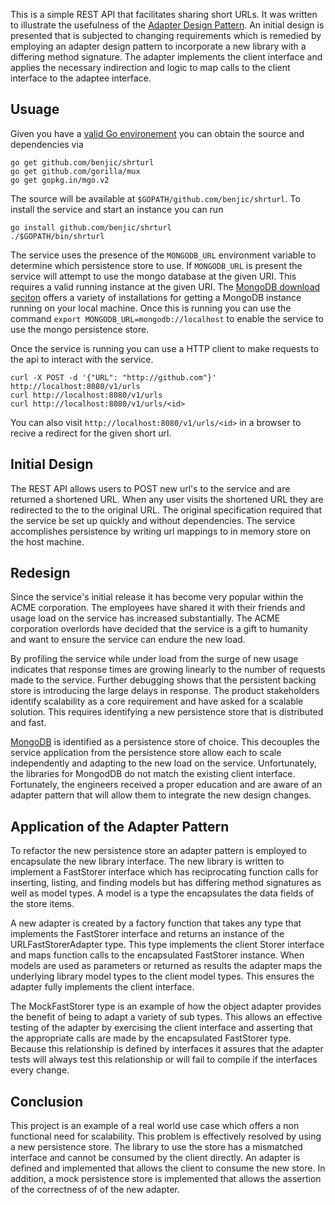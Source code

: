 
This is a simple REST API that facilitates sharing short URLs. It was written to
illustrate the usefulness of the [Adapter Design Pattern][0]. An initial design
is presented that is subjected to changing requirements which is remedied by
employing an adapter design pattern to incorporate a new library with a
differing method signature. The adapter implements the client interface and
applies the necessary indirection and logic to map calls to the client interface
to the adaptee interface.

## Usuage

Given you have a [valid Go environement][2] you can obtain the source and
dependencies via
    
    go get github.com/benjic/shrturl
    go get github.com/gorilla/mux
    go get gopkg.in/mgo.v2

The source will be available at `$GOPATH/github.com/benjic/shrturl`. To install
the service and start an instance you can run

    go install github.com/benjic/shrturl
    ./$GOPATH/bin/shrturl

The service uses the presence of the `MONGODB_URL` environment variable to
determine which persistence store to use. If `MONGODB_URL` is present the
service will attempt to use the mongo database at the given URI. This requires a valid
running instance at the given URI. The [MongoDB download seciton][3] offers a
variety of installations for getting a MongoDB instance running on your local
machine. Once this is running you can use the command `export
MONGODB_URL=mongodb://localhost` to enable the service to use the mongo
persistence store.

Once the service is running you can use a HTTP client to make requests to the
api to interact with the service. 

    curl -X POST -d '{"URL": "http://github.com"}' http://localhost:8080/v1/urls
    curl http://localhost:8080/v1/urls
    curl http://localhost:8080/v1/urls/<id>

You can also visit `http://localhost:8080/v1/urls/<id>` in a browser to recive a
redirect for the given short url.

## Initial Design

The REST API allows users to POST new url's to the service and are returned a
shortened URL. When any user visits the shortened URL they are redirected to the
to the original URL. The original specification required that the service be set
up quickly and without dependencies. The service accomplishes persistence by
writing url mappings to in memory store on the host machine.

## Redesign

Since the service's initial release it has become very popular within the ACME
corporation. The employees have shared it with their friends and usage load on
the service has increased substantially. The ACME corporation overlords have
decided that the service is a gift to humanity and want to ensure the service
can endure the new load.

By profiling the service while under load from the surge of new usage indicates
that response times are growing linearly to the number of requests made to the
service. Further debugging shows that the persistent backing store is
introducing the large delays in response. The product stakeholders identify
scalability as a core requirement and have asked for a scalable solution. This
requires identifying a new persistence store that is distributed and fast.

[MongoDB][1] is identified as a persistence store of choice. This decouples the
service application from the persistence store allow each to scale independently
and adapting to the new load on the service. Unfortunately, the libraries for
MongodDB do not match the existing client interface. Fortunately, the engineers
received a proper education and are aware of an adapter pattern that will allow
them to integrate the new design changes.


## Application of the Adapter Pattern

To refactor the new persistence store an adapter pattern is employed to
encapsulate the new library interface. The new library is written to implement a
FastStorer interface which has reciprocating function calls for inserting,
listing, and finding models but has differing method signatures as well as model
types. A model is a type the encapsulates the data fields of the store items.

A new adapter is created by a factory function that takes any type that
implements the FastStorer interface and returns an instance of the
URLFastStorerAdapter type. This type implements the client Storer interface and
maps function calls to the encapsulated FastStorer instance. When models are
used as parameters or returned as results the adapter maps the underlying
library model types to the client model types. This ensures the adapter fully
implements the client interface.

The MockFastStorer type is an example of how the object adapter provides the
benefit of being to adapt a variety of sub types. This allows an effective
testing of the adapter by exercising the client interface and asserting that the
appropriate calls are made by the encapsulated FastStorer type. Because this
relationship is defined by interfaces it assures that the adapter tests will
always test this relationship or will fail to compile if the interfaces every
change.

## Conclusion

This project is an example of a real world use case which offers a non
functional need for scalability. This problem is effectively resolved by using a
new persistence store. The library to  use the store has a mismatched interface
and cannot be consumed by the client directly. An adapter is defined and
implemented that allows the client to consume the new store. In addition, a mock
persistence store is implemented that allows the assertion of the correctness of
of the new adapter.

[0]: https://en.wikipedia.org/wiki/Adapter_pattern 
[1]: https://www.mongodb.org/
[2]: https://golang.org/doc/install
[3]: https://www.mongodb.org/downloads#production
